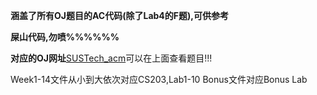 **涵盖了所有OJ题目的AC代码(除了Lab4的F题),可供参考**

**屎山代码,勿喷%%%%%%**

**对应的OJ网址**[SUSTech_acm](https://acm.sustech.edu.cn/onlinejudge/contest.php)可以在上面查看题目!!!

Week1-14文件从小到大依次对应CS203,Lab1-10
Bonus文件对应Bonus Lab
